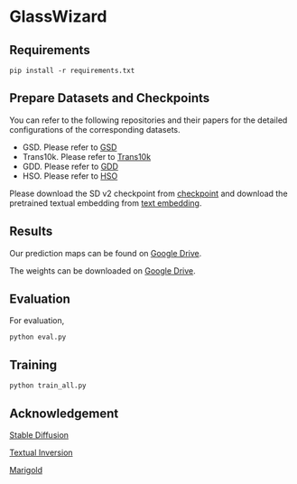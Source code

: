 # GlassWizard

## Requirements
```shell
pip install -r requirements.txt
```

## Prepare Datasets and Checkpoints

You can refer to the following repositories and their papers for the detailed configurations of the corresponding datasets.
- GSD. Please refer to [GSD](https://drive.google.com/file/d/1W6OZ3OW26sDPuI6CnGAa0xoqR06IGnQj/view?usp=sharing)
- Trans10k. Please refer to [Trans10k](https://xieenze.github.io/projects/TransLAB/TransLAB.html)
- GDD. Please refer to [GDD](https://mhaiyang.github.io/CVPR2020_GDNet/index.html)
- HSO. Please refer to [HSO](https://mhaiyang.github.io/TIP2022-PGSNet/index.html)

Please download the SD v2 checkpoint from [checkpoint](https://huggingface.co/stabilityai/stable-diffusion-2) and download the pretrained textual embedding from [text embedding](https://drive.google.com/file/d/1685MapSch6k7s6BeIHC2uTshEI3AsZnK/view?usp=sharing). 

## Results

Our prediction maps can be found on [Google Drive](https://drive.google.com/file/d/1PtYWrFRD9qlUk4BhvoWHmvJ20YuLye58/view?usp=sharing). 

The weights can be downloaded on [Google Drive]().




## Evaluation

For evaluation, 
```shell
python eval.py
```


## Training

```shell
python train_all.py
```

## Acknowledgement
[Stable Diffusion](https://huggingface.co/stabilityai/stable-diffusion-2)

[Textual Inversion](https://github.com/rinongal/textual_inversion)

[Marigold](https://github.com/prs-eth/Marigold)
